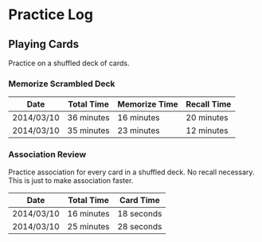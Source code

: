 # Practice Log

## Playing Cards

Practice on a shuffled deck of cards.

### Memorize Scrambled Deck

| Date       | Total Time | Memorize Time | Recall Time |
| ---------- | ---------- | ------------- | ----------- |
| 2014/03/10 | 36 minutes | 16 minutes    | 20 minutes  |
| 2014/03/10 | 35 minutes | 23 minutes    | 12 minutes  |

### Association Review

Practice association for every card in a shuffled deck. No recall necessary.
This is just to make association faster.

| Date       | Total Time | Card Time  |
| ---------- | ---------- | ---------- |
| 2014/03/10 | 16 minutes | 18 seconds |
| 2014/03/10 | 25 minutes | 28 seconds |
